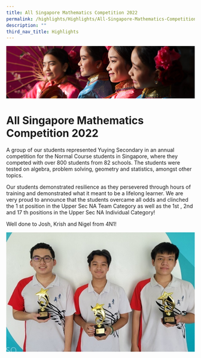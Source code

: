 ```yaml
---
title: All Singapore Mathematics Competition 2022
permalink: /highlights/Highlights/All-Singapore-Mathematics-Competition-2022/
description: ""
third_nav_title: Highlights
---
```

![](/images/Highlights.jpg)

All Singapore Mathematics Competition 2022
==========================================

A group of our students represented Yuying Secondary in an annual competition for the Normal Course students in Singapore, where they competed with over 800 students from 82 schools. The students were tested on algebra, problem solving, geometry and statistics, amongst other topics.

  

Our students demonstrated resilience as they persevered through hours of training and demonstrated what it meant to be a lifelong learner. We are very proud to announce that the students overcame all odds and clinched the 1 st position in the Upper Sec NA Team Category as well as the 1st , 2nd and 17 th positions in the Upper Sec NA Individual Category!

  

Well done to Josh, Krish and Nigel from 4N1!

![](/images/Math.jpeg)